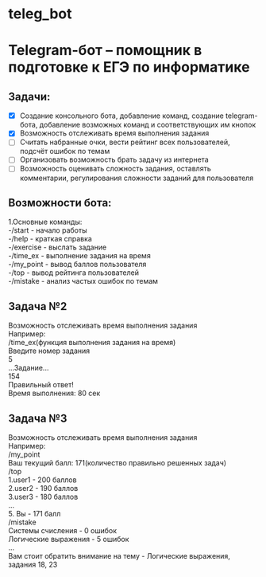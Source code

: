# teleg_bot
Telegram-бот – помощник в подготовке к ЕГЭ по информатике
=========================================================
Задачи:    
-------
- [X] Создание консольного бота, добавление команд, создание telegram-бота, добавление возможных команд и соответствующих им кнопок     
- [X] Возможность отслеживать время выполнения задания    
- [ ] Считать набранные очки, вести рейтинг всех пользователей, подсчёт ошибок по темам    
- [ ] Организовать возможность брать задачу из интернета          
- [ ] Возможность оценивать сложность задания, оставлять комментарии, регулирования сложности заданий для пользователя        

Возможности бота:
-----------------
1.Основные команды:        
    -/start - начало работы        
    -/help - краткая справка    
    -/exercise - выслать задание        
    -/time_ex - выполнение задания на время    
    -/my_point - вывод баллов пользователя    
    -/top - вывод рейтинга пользователей    
    -/mistake - анализ частых ошибок по темам    
    
Задача №2
---------
Возможность отслеживать время выполнения задания    
Например:    
/time_ex(функция выполнения задания на время)    
Введите номер задания    
5    
...Задание...    
154    
Правильный ответ!    
Время выполнения: 80 сек    

Задача №3
---------
Возможность отслеживать время выполнения задания    
Например:    
/my_point    
Ваш текущий балл: 171(количество правильно решенных задач)    
/top    
1.user1 - 200 баллов    
2.user2 - 190 баллов     
3.user3 - 180 баллов    
...    
5. Вы - 171 балл    
/mistake    
Системы счисления - 0 ошибок    
Логические выражения - 5 ошибок    
...    
Вам стоит обратить внимание на тему - Логические выражения, задания 18, 23    
